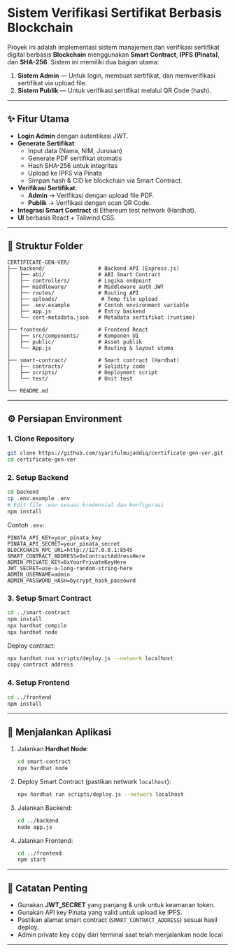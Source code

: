 <!-- Cara jalankan 
npx hardhat clean
npx hardhat node

open terminal lain
npx hardhat test >> uji coba fungsi dalam smart contract(opsional)
npx hardhat run scripts/deploy.js --network localhost >> copy contract paste di .env


#################
const hashQrData = `http://192.168.18.221:3000/verify/${hash}`; // /ip nya ganti menggunakan ip yang sama di wifi yang sama
open terminal lain >> backend
cd backend 
node app.js

#################
const res = await axios.get(
          `http://192.168.18.221:5000/api/certificate/verify/${hash}` //ip nya ganti menggunakan ip yang sama di wifi yang sama
        );
open terminal lain >> frontend 
cd frontend
npm start -->

# Sistem Verifikasi Sertifikat Berbasis Blockchain

Proyek ini adalah implementasi sistem manajemen dan verifikasi sertifikat digital berbasis **Blockchain** menggunakan **Smart Contract**, **IPFS (Pinata)**, dan **SHA-256**. Sistem ini memiliki dua bagian utama:
1. **Sistem Admin** — Untuk login, membuat sertifikat, dan memverifikasi sertifikat via upload file.
2. **Sistem Publik** — Untuk verifikasi sertifikat melalui QR Code (hash).

---

## ✨ Fitur Utama
- **Login Admin** dengan autentikasi JWT.
- **Generate Sertifikat**:
  - Input data (Nama, NIM, Jurusan)
  - Generate PDF sertifikat otomatis
  - Hash SHA-256 untuk integritas
  - Upload ke IPFS via Pinata
  - Simpan hash & CID ke blockchain via Smart Contract.
- **Verifikasi Sertifikat**:
  - **Admin** → Verifikasi dengan upload file PDF.
  - **Publik** → Verifikasi dengan scan QR Code.
- **Integrasi Smart Contract** di Ethereum test network (Hardhat).
- **UI** berbasis React + Tailwind CSS.

---

## 📂 Struktur Folder
```
CERTIFICATE-GEN-VER/
├── backend/                 # Backend API (Express.js)
│   ├── abi/                 # ABI Smart Contract
│   ├── controllers/         # Logika endpoint
│   ├── middleware/          # Middleware auth JWT
│   ├── routes/              # Routing API
│   ├── uploads/              # Temp file upload
│   ├── .env.example         # Contoh environment variable
│   ├── app.js               # Entry backend
│   └── cert-metadata.json   # Metadata sertifikat (runtime)
│
├── frontend/                # Frontend React
│   ├── src/components/      # Komponen UI
│   ├── public/              # Asset publik
│   └── App.js               # Routing & layout utama
│
├── smart-contract/          # Smart contract (Hardhat)
│   ├── contracts/           # Solidity code
│   ├── scripts/             # Deployment script
│   └── test/                # Unit test
│
└── README.md
```

---

## ⚙️ Persiapan Environment

### 1. Clone Repository
```bash
git clone https://github.com/syarifulmujaddiq/certificate-gen-ver.git
cd certificate-gen-ver
```

### 2. Setup Backend
```bash
cd backend
cp .env.example .env
# Edit file .env sesuai kredensial dan konfigurasi
npm install
```

Contoh `.env`:
```env
PINATA_API_KEY=your_pinata_key
PINATA_API_SECRET=your_pinata_secret
BLOCKCHAIN_RPC_URL=http://127.0.0.1:8545
SMART_CONTRACT_ADDRESS=0xContractAddressHere
ADMIN_PRIVATE_KEY=0xYourPrivateKeyHere
JWT_SECRET=use-a-long-random-string-here
ADMIN_USERNAME=admin
ADMIN_PASSWORD_HASH=bycrypt_hash_passowrd
```

### 3. Setup Smart Contract
```bash
cd ../smart-contract
npm install
npx hardhat compile
npx hardhat node
```
Deploy contract:
```bash
npx hardhat run scripts/deploy.js --network localhost
copy contract address
```

### 4. Setup Frontend
```bash
cd ../frontend
npm install
```

---

## 🚀 Menjalankan Aplikasi
1. Jalankan **Hardhat Node**:
   ```bash
   cd smart-contract
   npx hardhat node
   ```
2. Deploy Smart Contract (pastikan network `localhost`):
   ```bash
   npx hardhat run scripts/deploy.js --network localhost
   ```
3. Jalankan Backend:
   ```bash
   cd ../backend
   node app.js
   ```
4. Jalankan Frontend:
   ```bash
   cd ../frontend
   npm start
   ```

---

## 📌 Catatan Penting
- Gunakan **JWT_SECRET** yang panjang & unik untuk keamanan token.
- Gunakan API key Pinata yang valid untuk upload ke IPFS.
- Pastikan alamat smart contract (`SMART_CONTRACT_ADDRESS`) sesuai hasil deploy.
- Admin private key copy dari terminal saat telah menjalankan node local
<!-- - Sebelum menjalankan, copy abi hasil deploy dari smart-contract/artifacts/contracts/CertificateRegistry.json ke backend/abi/ -->

---

